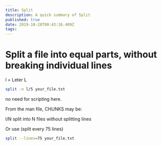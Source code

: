 ```yaml
---
title: Split
description: A quick summary of Split
published: true
date: 2019-10-28T00:43:16.409Z
tags: 
---
```


# Split a file into equal parts, without breaking individual lines

l = Leter L

```sh
split -n l/5 your_file.txt

```

no need for scripting here.

From the man file, CHUNKS  may  be:

l/N     split into N files without splitting lines

Or use (split every 75 lines)

```sh
split --lines=75 your_file.txt
```
